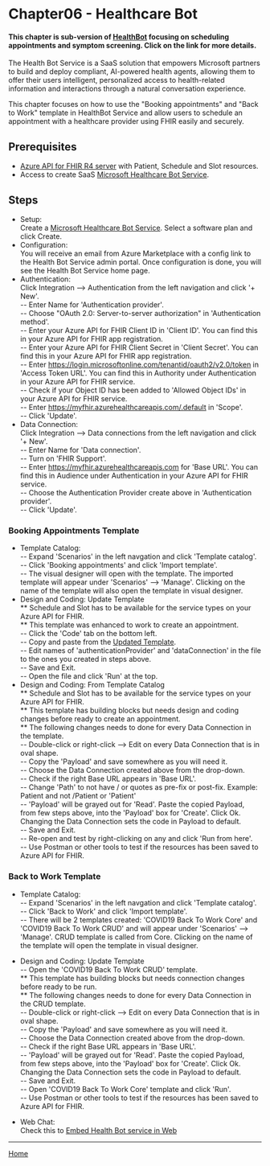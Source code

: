 # Chapter06 - Healthcare Bot

#### This chapter is sub-version of [HealthBot](https://docs.microsoft.com/en-us/HealthBot/) focusing on scheduling appointments and symptom screening. Click on the link for more details.

The Health Bot Service is a SaaS solution that empowers Microsoft partners to build and deploy compliant, AI-powered health agents, allowing them to offer their users intelligent, personalized access to health-related information and interactions through a natural conversation experience. 

This chapter focuses on how to use the "Booking appointments" and "Back to Work" template in HealthBot Service and allow users to schedule an appointment with a healthcare provider using FHIR easily and securely.

## Prerequisites
* [Azure API for FHIR R4 server](../Chapter2-AzureAPIforFHIR/ReadMe.md) with Patient, Schedule and Slot resources.
* Access to create SaaS [Microsoft Healthcare Bot Service](https://azuremarketplace.microsoft.com/en-us/marketplace/apps/microsoft-hcb.microsofthealthcarebot).

## Steps
* Setup:\
Create a [Microsoft Healthcare Bot Service](https://azuremarketplace.microsoft.com/en-us/marketplace/apps/microsoft-hcb.microsofthealthcarebot). Select a software plan and click Create.
* Configuration:\
You will receive an email from Azure Marketplace with a config link to the Health Bot Service admin portal. Once configuration is done, you will see the Health Bot Service home page.
* Authentication:\
Click Integration --> Authentication from the left navigation and click '+ New'.\
-- Enter Name for 'Authentication provider'. \
-- Choose "OAuth 2.0: Server-to-server authorization" in 'Authentication method'.\
-- Enter your Azure API for FHIR Client ID in 'Client ID'. You can find this in your Azure API for FHIR app registration.\
-- Enter your Azure API for FHIR Client Secret in 'Client Secret'. You can find this in your Azure API for FHIR app registration.\
-- Enter https://login.microsoftonline.com/tenantid/oauth2/v2.0/token in 'Access Token URL'. You can find this in Authority under Authentication in your Azure API for FHIR service.\
-- Check if your Object ID has been added to 'Allowed Object IDs' in your Azure API for FHIR service.\
-- Enter https://myfhir.azurehealthcareapis.com/.default in 'Scope'.\
-- Click 'Update'.
* Data Connection:\
Click Integration --> Data connections from the left navigation and click '+ New'.\
-- Enter Name for 'Data connection'.\
-- Turn on 'FHIR Support'.\
-- Enter https://myfhir.azurehealthcareapis.com for 'Base URL'. You can find this in Audience under Authentication in your Azure API for FHIR service.\
-- Choose the Authentication Provider create above in 'Authentication provider'.\
-- Click 'Update'.

### Booking Appointments Template
* Template Catalog:\
-- Expand 'Scenarios' in the left navgation and click 'Template catalog'.\
-- Click 'Booking appointments' and click 'Import template'.\
-- The visual designer will open with the template. The imported template will appear under 'Scenarios' --> 'Manage'. Clicking on the name of the template will also open the template in visual designer.
* Design and Coding: Update Template\
** Schedule and Slot has to be available for the service types on your Azure API for FHIR.\
** This template was enhanced to work to create an appointment.\
-- Click the 'Code' tab on the bottom left.\
-- Copy and paste from the [Updated Template](./UpdatedFHIRTemplate.json).\
-- Edit names of 'authenticationProvider' and 'dataConnection' in the file to the ones you created in steps above.\
-- Save and Exit.\
-- Open the file and click 'Run' at the top.
* Design and Coding: From Template Catalog\
** Schedule and Slot has to be available for the service types on your Azure API for FHIR.\
** This template has building blocks but needs design and coding changes before ready to create an appointment.\
** The following changes needs to done for every Data Connection in the template.\
-- Double-click or right-click --> Edit on every Data Connection that is in oval shape.\
-- Copy the 'Payload' and save somewhere as you will need it.\
-- Choose the Data Connection created above from the drop-down.\
-- Check if the right Base URL appears in 'Base URL'.\
-- Change 'Path' to not have / or quotes as pre-fix or post-fix. Example: Patient and not /Patient or 'Patient'\
-- 'Payload' will be grayed out for 'Read'. Paste the copied Payload, from few steps above, into the 'Payload' box for 'Create'. Click Ok. Changing the Data Connection sets the code in Payload to default.\
-- Save and Exit.\
-- Re-open and test by right-clicking on any and click 'Run from here'.\
-- Use Postman or other tools to test if the resources has been saved to Azure API for FHIR.

### Back to Work Template
* Template Catalog:\
-- Expand 'Scenarios' in the left navgation and click 'Template catalog'.\
-- Click 'Back to Work' and click 'Import template'.\
-- There will be 2 templates created: 'COVID19 Back To Work Core' and 'COVID19 Back To Work CRUD' and will appear under 'Scenarios' --> 'Manage'. CRUD template is called from Core. Clicking on the name of the template will open the template in visual designer.
* Design and Coding: Update Template\
-- Open the 'COVID19 Back To Work CRUD' template.\
** This template has building blocks but needs connection changes before ready to be run.\
** The following changes needs to done for every Data Connection in the CRUD template.\
-- Double-click or right-click --> Edit on every Data Connection that is in oval shape.\
-- Copy the 'Payload' and save somewhere as you will need it.\
-- Choose the Data Connection created above from the drop-down.\
-- Check if the right Base URL appears in 'Base URL'.\
-- 'Payload' will be grayed out for 'Read'. Paste the copied Payload, from few steps above, into the 'Payload' box for 'Create'. Click Ok. Changing the Data Connection sets the code in Payload to default.\
-- Save and Exit.\
-- Open 'COVID19 Back To Work Core' template and click 'Run'.\
-- Use Postman or other tools to test if the resources has been saved to Azure API for FHIR.

* Web Chat:\
Check this to [Embed Health Bot service in Web](https://github.com/Microsoft/HealthBotcontainersample)

*** 

[Home](https://github.com/cyberuna/AI-Starter-Kit-OnFHIR)
